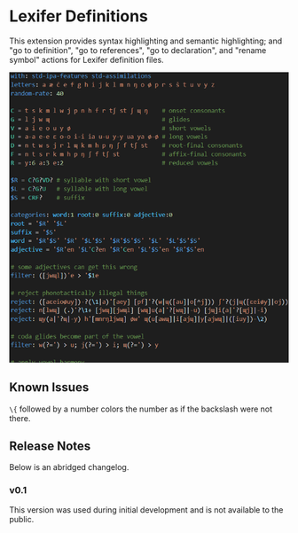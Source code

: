 # Lexifer Definitions

This extension provides syntax highlighting and semantic highlighting; and "go
to definition", "go to references", "go to declaration", and "rename symbol"
actions for Lexifer definition files.

![Preview with the Solarized Dark theme](images/example.png)

## Known Issues

`\{` followed by a number colors the number as if the backslash were not there.

## Release Notes

Below is an abridged changelog.

### v0.1

This version was used during initial development and is not available to the
public.
